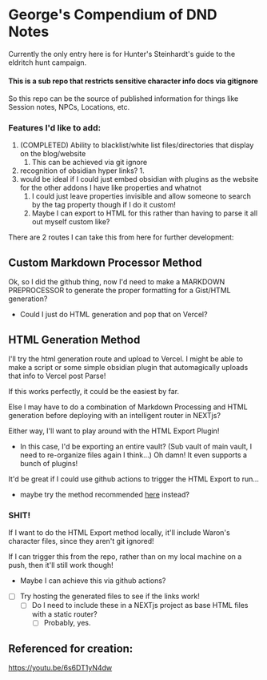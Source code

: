 # George's Compendium of DND Notes

Currently the only entry here is for Hunter's Steinhardt's guide to the eldritch hunt campaign.

#### This is a sub repo that restricts sensitive character info docs via gitignore
So this repo can be the source of published information for things like Session notes, NPCs, Locations, etc.
### Features I'd like to add:
1. (COMPLETED) Ability to blacklist/white list files/directories that display on the blog/website
	1. This can be achieved via git ignore
2. recognition of obsidian hyper links?
	1. 
3. would be ideal if I could just embed obsidian with plugins as the website for the other addons I have like properties and whatnot
	1. I could just leave properties invisible and allow someone to search by the tag property though if I do it custom!
	2. Maybe I can export to HTML for this rather than having to parse it all out myself custom like?

There are 2 routes I can take this from here for further development:

## Custom Markdown Processor Method
Ok, so I did the github thing, now I'd need to make a MARKDOWN PREPROCESSOR to generate the proper formatting for a Gist/HTML generation?
- Could I just do HTML generation and pop that on Vercel?

## HTML Generation Method
I'll try the html generation route and upload to Vercel.
I might be able to make a script or some simple obsidian plugin that automagically uploads that info to Vercel post Parse!

If this works perfectly, it could be the easiest by far.

Else I may have to do a combination of Markdown Processing and HTML generation before deploying with an intelligent router in NEXTjs?

Either way, I'll want to play around with the HTML Export Plugin!
- In this case, I'd be exporting an entire vault? (Sub vault of main vault, I need to re-organize files again I think...)
Oh damn! It even supports a bunch of plugins!

It'd be great if I could use github actions to trigger the HTML Export to run...
- maybe try the method recommended [here](https://linked-blog-starter.vercel.app/home) instead?


### SHIT! 
If I want to do the HTML Export method locally, it'll include Waron's character files, since they aren't git ignored!

If I can trigger this from the repo, rather than on my local machine on a push, then it'll still work though!
- Maybe I can achieve this via github actions?

- [ ] Try hosting the generated files to see if the links work!
	- [ ] Do I need to include these in a NEXTjs project as base HTML files with a static router?
		- [ ] Probably, yes.

## Referenced for creation:
https://youtu.be/6s6DT1yN4dw
